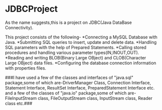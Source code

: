 # JDBCProject

As the name suggests,this is a project on JDBC(Java DataBase Connectivity).

This project consists of the following-
*Connecting a MySQL Database with Java.
*Submitting SQL queries to insert, update and delete data.
*Handling SQL parameters with the help of Prepared Statements.
*Calling stored procedures and handling various parameter types(IN,INOUT,OUT).
*Reading and writing BLOB(Binary Large OBject) and CLOB(Character Large OBject) data files.
*Configuring the database connection information with properties files.

###I have used a few of the classes and interfaces of "java.sql" package,some of which are-DriverManager Class, Connection Interface,
Statement Interface, ResultSet Interface, PreparedStatement Interface etc. and a few of the classes of "java.io" package,some of which are-
FileInputStream class, FileOutputStream class, InputStream class, Reader class etc.###
       
    
